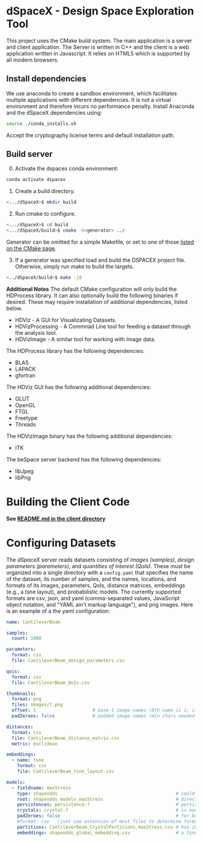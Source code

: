 # dSpaceX - Design Space Exploration Tool

This project uses the CMake build system. The main application is a server
and client application. The Server is written in C++ and the client is
a web application written in Javascript. It relies on HTML5 which is 
supported by all modern browsers.

## Install dependencies

We use anaconda to create a sandbox environment, which facilitates multiple applications with different dependencies. It is not a virtual environment and therefore incurs no performance penalty. Install Anaconda and the dSpaceX dependencies using:  
```bash
source ./conda_installs.sh
```
Accept the cryptography license terms and default installation path.  

## Build server
0. Activate the dspacex conda environment:
``` bash
conda activate dspacex
```

1. Create a build directory.
```bash
<.../dSpaceX>$ mkdir build
```

2. Run cmake to configure.
```bash
<.../dSpaceX>$ cd build
<.../dSpaceX/build>$ cmake -G<generator> ../
```
Generator can be omitted for a simple Makefile, or set to one of those [listed on the CMake page](https://cmake.org/cmake/help/latest/manual/cmake-generators.7.html#command-line-build-tool-generators).

3. If a generator was specified load and build the DSPACEX project file. Otherwise, simply run make to build the targets.
```bash
<../dSpaceX/build>$ make -j8
```

**Additional Notes**
The default CMake configuration will only build the HDProcess library.
It can also optionally build the following binaries if desired.
These may require installation of additional dependencies, listed below.
- HDViz           - A GUI for Visualizating Datasets.
- HDVizProcessing - A Commnad Line tool for feeding a dataset through the analysis tool.
- HDVizImage      - A similar tool for working with Image data.

The HDProcess library has the following dependencies:
- BLAS
- LAPACK
- gfortran

The HDViz GUI has the following additional dependencies:
- GLUT
- OpenGL
- FTGL
- Freetype
- Threads

The HDVizImage binary has the following additional dependencies:
- ITK

The beSpace server backend has the following dependencies:
- libJpeg
- libPng

# Building the Client Code
**See [README.md in the client directory](./client/README.md)**



# Configuring Datasets

The *dSpaceX* server reads datasets consisting of _images (samples)_, _design parameters (parameters)_, and _quantities of interest (QoIs)_. These must be organized into a single directory with a `config.yaml` that specifies the name of the dataset, its number of samples, and the names, locations, and formats of its images, parameters, QoIs, distance matrices, embeddings (e.g., a tsne layout), and probabilistic models. The currently supported formats are csv, json, and yaml (comma-separated values, JavaScript object notation, and "YAML ain't markup language"), and png images. Here is an example of a the yaml configuration:

```yaml
name: CantileverBeam

samples:
  count: 1000

parameters:
  format: csv
  file: CantileverBeam_design_parameters.csv

qois:
  format: csv
  file: CantileverBeam_QoIs.csv

thumbnails:
  format: png
  files: images/?.png
  offset: 1                     # base-1 image names (0th name is 1; if offset by 1000, names would start at 1000)
  padZeroes: false              # padded image names (min chars needed must represent offset + num_files)

distances:
  format: csv
  file: CantileverBeam_distance_matrix.csv
  metric: euclidean

embeddings:
  - name: tsne
    format: csv
    file: CantileverBeam_tsne_layout.csv

models:
  - fieldname: maxStress
    type: shapeodds                                            # could be shapeodds or sharedgp
    root: shapeodds_models_maxStress                           # directory of models for this field
    persistences: persistence-?                                # persistence files
    crystals: crystal-?                                        # in each persistence dir are its crystals
    padZeroes: false                                           # for both persistence and crystal dirs/files
    #format: csv   (just use extension of most files to determine format) # lots of csv files in each crystal: Z, crystalIds, W, wo
    partitions: CantileverBeam_CrystalPartitions_maxStress.csv # has 20 lines of varying length and 20 persistence levels
    embeddings: shapeodds_global_embedding.csv                 # a tsne embedding? Global for each p-lvl, and local for each crystal
```
